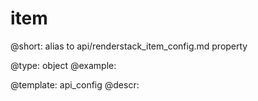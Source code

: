 item
=============


@short:
	alias to api/renderstack_item_config.md property

	

@type: object
@example:


@template:	api_config
@descr:


